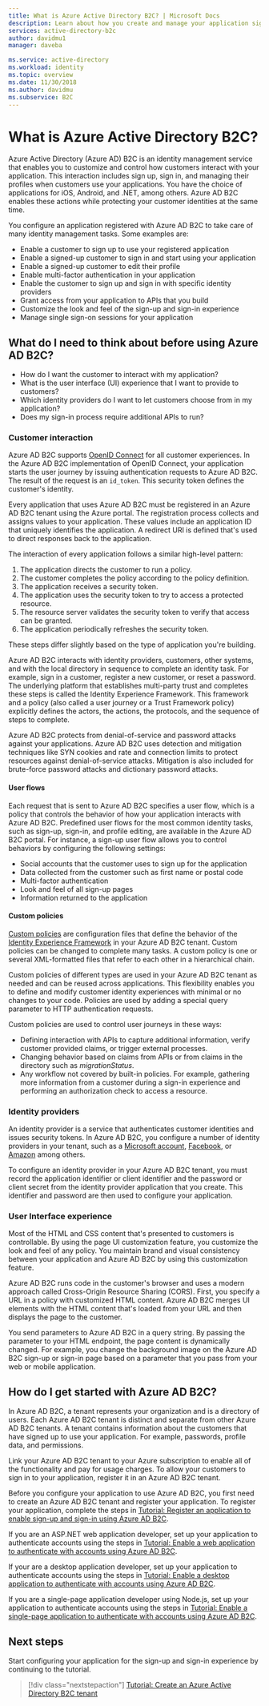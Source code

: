 ```yaml
---
title: What is Azure Active Directory B2C? | Microsoft Docs
description: Learn about how you create and manage your application sign-in experience using Azure Active Directory B2C.
services: active-directory-b2c
author: davidmu1
manager: daveba

ms.service: active-directory
ms.workload: identity
ms.topic: overview
ms.date: 11/30/2018
ms.author: davidmu
ms.subservice: B2C
---
```


# What is Azure Active Directory B2C?

Azure Active Directory (Azure AD) B2C is an identity management service that enables you to customize and control how customers interact with your application. This interaction includes sign up, sign in, and managing their profiles when customers use your applications. You have the choice of applications for iOS, Android, and .NET, among others. Azure AD B2C enables these actions while protecting your customer identities at the same time.

You configure an application registered with Azure AD B2C to take care of many identity management tasks. Some examples are:

- Enable a customer to sign up to use your registered application
- Enable a signed-up customer to sign in and start using your application
- Enable a signed-up customer to edit their profile
- Enable multi-factor authentication in your application
- Enable the customer to sign up and sign in with specific identity providers
- Grant access from your application to APIs that you build
- Customize the look and feel of the sign-up and sign-in experience
- Manage single sign-on sessions for your application

## What do I need to think about before using Azure AD B2C?

- How do I want the customer to interact with my application?
- What is the user interface (UI) experience that I want to provide to customers?
- Which identity providers do I want to let customers choose from in my application?
- Does my sign-in process require additional APIs to run?

### Customer interaction

Azure AD B2C supports [OpenID Connect](https://openid.net/connect/) for all customer experiences. In the Azure AD B2C implementation of OpenID Connect, your application starts the user journey by issuing authentication requests to Azure AD B2C. The result of the request is an `id_token`. This security token defines the customer's identity.

Every application that uses Azure AD B2C must be registered in an Azure AD B2C tenant using the Azure portal. The registration process collects and assigns values to your application. These values include an application ID that uniquely identifies the application. A redirect URI is defined that's used to direct responses back to the application.

The interaction of every application follows a similar high-level pattern:

1. The application directs the customer to run a policy.
2. The customer completes the policy according to the policy definition.
3. The application receives a security token.
4. The application uses the security token to try to access a protected resource.
5. The resource server validates the security token to verify that access can be granted.
6. The application periodically refreshes the security token.

These steps differ slightly based on the type of application you're building.

Azure AD B2C interacts with identity providers, customers, other systems, and with the local directory in sequence to complete an identity task. For example, sign in a customer, register a new customer, or reset a password. The underlying platform that establishes multi-party trust and completes these steps is called the Identity Experience Framework. This framework and a policy (also called a user journey or a Trust Framework policy) explicitly defines the actors, the actions, the protocols, and the sequence of steps to complete.

Azure AD B2C protects from denial-of-service and password attacks against your applications. Azure AD B2C uses detection and mitigation techniques like SYN cookies and rate and connection limits to protect resources against denial-of-service attacks. Mitigation is also included for brute-force password attacks and dictionary password attacks.

#### User flows

Each request that is sent to Azure AD B2C specifies a user flow, which is a policy that controls the behavior of how your application interacts with Azure AD B2C. Predefined user flows for the most common identity tasks, such as sign-up, sign-in, and profile editing, are available in the Azure AD B2C portal.  For instance, a sign-up user flow allows you to control behaviors by configuring the following settings:

- Social accounts that the customer uses to sign up for the application
- Data collected from the customer such as first name or postal code
- Multi-factor authentication
- Look and feel of all sign-up pages
- Information returned to the application

#### Custom policies 

[Custom policies](active-directory-b2c-overview-custom.md) are configuration files that define the behavior of the [Identity Experience Framework](trustframeworkpolicy.md) in your Azure AD B2C tenant. Custom policies can be changed to complete many tasks. A custom policy is one or several XML-formatted files that refer to each other in a hierarchical chain. 

Custom policies of different types are used in your Azure AD B2C tenant as needed and can be reused across applications. This flexibility enables you to define and modify customer identity experiences with minimal or no changes to your code. Policies are used by adding a special query parameter to HTTP authentication requests.

Custom policies are used to control user journeys in these ways:

- Defining interaction with APIs to capture additional information, verify customer provided claims, or trigger external processes.
- Changing behavior based on claims from APIs or from claims in the directory such as *migrationStatus*.
- Any workflow not covered by built-in policies. For example, gathering more information from a customer during a sign-in experience and performing an authorization check to access a resource.

### Identity providers

An identity provider is a service that authenticates customer identities and issues security tokens. In Azure AD B2C, you configure a number of identity providers in your tenant, such as a [Microsoft account](active-directory-b2c-setup-msa-app.md), [Facebook](active-directory-b2c-setup-fb-app.md), or [Amazon](active-directory-b2c-setup-amzn-app.md) among others. 

To configure an identity provider in your Azure AD B2C tenant, you must record the application identifier or client identifier and the password or client secret from the identity provider application that you create. This identifier and password are then used to configure your application.

### User Interface experience

Most of the HTML and CSS content that's presented to customers is controllable. By using the page UI customization feature, you customize the look and feel of any policy. You maintain brand and visual consistency between your application and Azure AD B2C by using this customization feature.

Azure AD B2C runs code in the customer's browser and uses a modern approach called Cross-Origin Resource Sharing (CORS). First, you specify a URL in a policy with customized HTML content. Azure AD B2C merges UI elements with the HTML content that's loaded from your URL and then displays the page to the customer.

You send parameters to Azure AD B2C in a query string. By passing the parameter to your HTML endpoint, the page content is dynamically changed. For example, you change the background image on the Azure AD B2C sign-up or sign-in page based on a parameter that you pass from your web or mobile application.

## How do I get started with Azure AD B2C?

In Azure AD B2C, a tenant represents your organization and is a directory of users. Each Azure AD B2C tenant is distinct and separate from other Azure AD B2C tenants. A tenant contains information about the customers that have signed up to use your application. For example, passwords, profile data, and permissions.

Link your Azure AD B2C tenant to your Azure subscription to enable all of the functionality and pay for usage charges. To allow your customers to sign in to your application, register it in an Azure AD B2C tenant.

Before you configure your application to use Azure AD B2C, you first need to create an Azure AD B2C tenant and register your application. To register your application, complete the steps in [Tutorial: Register an application to enable sign-up and sign-in using Azure AD B2C](tutorial-register-applications.md).
  
If you are an ASP.NET web application developer, set up your application to authenticate accounts using the steps in [Tutorial: Enable a web application to authenticate with accounts using Azure AD B2C](active-directory-b2c-tutorials-web-app.md).

If your are a desktop application developer, set up your application to authenticate accounts using the steps in [Tutorial: Enable a desktop application to authenticate with accounts using Azure AD B2C](active-directory-b2c-tutorials-desktop-app.md).

If you are a single-page application developer using Node.js, set up your application to authenticate accounts using the steps in [Tutorial: Enable a single-page application to authenticate with accounts using Azure AD B2C](active-directory-b2c-tutorials-spa.md).

## Next steps

Start configuring your application for the sign-up and sign-in experience by continuing to the tutorial.

> [!div class="nextstepaction"]
> [Tutorial: Create an Azure Active Directory B2C tenant](tutorial-create-tenant.md)
